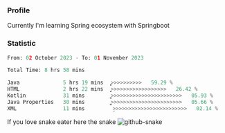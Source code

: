 ### Profile 

Currently I'm learning Spring ecosystem with Springboot

### Statistic
<!--START_SECTION:waka-->

```python
From: 02 October 2023 - To: 01 November 2023

Total Time: 8 hrs 58 mins

Java              5 hrs 19 mins   ͎͎͎͎͎͎͎͎͎͎͎͎͎͎̞>>>>>>>>>>   59.29 %
HTML              2 hrs 22 mins   ͎͎͎͎͎͎̝>>>>>>>>>>>>>>>>>>   26.42 %
Kotlin            31 mins         ͎͚>>>>>>>>>>>>>>>>>>>>>>>   05.93 %
Java Properties   30 mins         ͎͚>>>>>>>>>>>>>>>>>>>>>>>   05.66 %
XML               11 mins         ̦>>>>>>>>>>>>>>>>>>>>>>>>   02.14 %
```

<!--END_SECTION:waka-->

If you love snake eater here the snake 
<picture>
  <source media="(prefers-color-scheme: dark)" srcset="https://github.com/pradana4648/pradana4648/blob/c0566a83ca6ea5f2e46bab00e717c4c82b4b5c4c/github-contribution-grid-snake-dark.svg" />
  <source media="(prefers-color-scheme: light)" srcset="https://github.com/pradana4648/pradana4648/blob/c0566a83ca6ea5f2e46bab00e717c4c82b4b5c4c/github-contribution-grid-snake.svg" />
  <img alt="github-snake" src="https://github.com/pradana4648/pradana4648/blob/c0566a83ca6ea5f2e46bab00e717c4c82b4b5c4c/github-contribution-grid-snake.svg" />
</picture>
